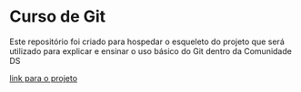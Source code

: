 # Curso de Git
Este repositório foi criado para hospedar o esqueleto do projeto que será utilizado para explicar e ensinar o uso básico do Git dentro da Comunidade DS


[link para o projeto](https://pedroferraresi-cds-curso-git-app-2gykge.streamlit.app/)